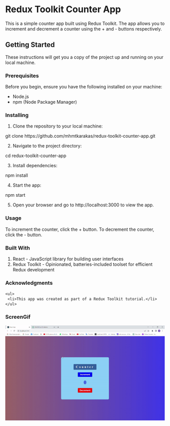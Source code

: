 # Redux Toolkit Counter App

<p>This is a simple counter app built using Redux Toolkit. The app allows you to increment and decrement a counter using the + and - buttons respectively.</p>

<h2>Getting Started</h2>

<p>These instructions will get you a copy of the project up and running on your local machine.</p>

<h3>Prerequisites</h3>

<p>Before you begin, ensure you have the following installed on your machine:</p>

<ul>
 <li>Node.js</li>
 <li>npm (Node Package Manager)</li>
</ul>

<h3>Installing</h3>

 1. Clone the repository to your local machine:

   <p>git clone https://github.com/mhmtkarakas/redux-toolkit-counter-app.git
</p>

 2. Navigate to the project directory:

   <p>cd redux-toolkit-counter-app</p>

 3. Install dependencies:

   <p>npm install</p>

 4. Start the app:

   <p>npm start</p>

 5. Open your browser and go to http://localhost:3000 to view the app.

<h3>Usage</h3>

  <p>To increment the counter, click the + button. To decrement the counter, click the - button.</p>

<h3>Built With</h3>

   1. React - JavaScript library for building user interfaces
   2. Redux Toolkit - Opinionated, batteries-included toolset for efficient Redux development

<h3>Acknowledgments</h3>
    
    <ul>
     <li>This app was created as part of a Redux Toolkit tutorial.</li>
    </ul>
 
 <h3>ScreenGif</h3>

  ![](screen1.gif)
